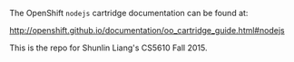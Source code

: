 The OpenShift `nodejs` cartridge documentation can be found at:

http://openshift.github.io/documentation/oo_cartridge_guide.html#nodejs


This is the repo for Shunlin Liang's CS5610 Fall 2015.

